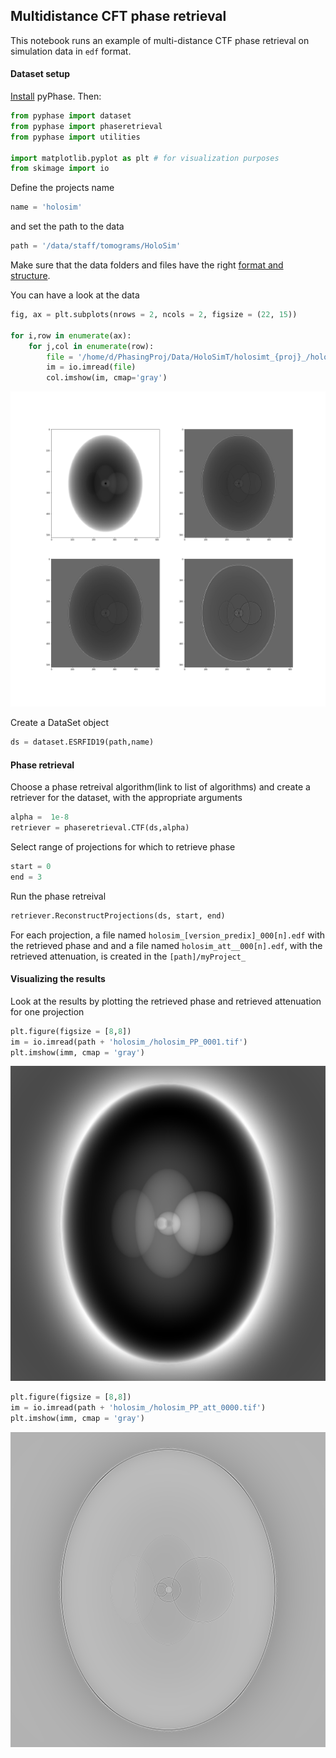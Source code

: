 ## Multidistance CFT phase retrieval

This notebook runs an example of multi-distance CTF phase retrieval on simulation data in `edf` format.

[\\]: # (FIX THE paths in the examples)

#### Dataset setup

[Install](install.md) pyPhase. Then:
~~~python
from pyphase import dataset
from pyphase import phaseretrieval
from pyphase import utilities 

import matplotlib.pyplot as plt # for visualization purposes
from skimage import io
~~~
Define the projects name
~~~python
name = 'holosim'
~~~
and set the path to the data
~~~python
path = '/data/staff/tomograms/HoloSim'
~~~



Make sure that the data folders and files have the right [format and structure](structure.md).

You can have a look at the data 


~~~python
fig, ax = plt.subplots(nrows = 2, ncols = 2, figsize = (22, 15))

for i,row in enumerate(ax):
    for j,col in enumerate(row):
        file = '/home/d/PhasingProj/Data/HoloSimT/holosimt_{proj}_/holosimt_{proj2}_0001.tif'.format(proj=(i+1)*(j+1),proj2=(i+1)*(j+1))
        im = io.imread(file)
        col.imshow(im, cmap='gray')
~~~

![Projections](images/projections.png)


Create a DataSet object
~~~python
ds = dataset.ESRFID19(path,name)
~~~
[\\]: # (more about dataset here?)




#### Phase retrieval

Choose a phase retreival algorithm(link to list of algorithms) and create a retriever for the dataset, with the appropriate arguments 
~~~python
alpha =  1e-8
retriever = phaseretrieval.CTF(ds,alpha)
~~~
Select range of projections for which to retrieve phase
~~~python
start = 0 
end = 3 
~~~
Run the phase retreival
~~~python
retriever.ReconstructProjections(ds, start, end)
~~~
For each projection, a file named `holosim_[version_predix]_000[n].edf` with the retrieved phase and and a file named `holosim_att__000[n].edf`, with the retrieved attenuation, is created in the `[path]/myProject_`


#### Visualizing the results

Look at the results by plotting the retrieved phase and retrieved attenuation for one projection

~~~python
plt.figure(figsize = [8,8])
im = io.imread(path + 'holosim_/holosim_PP_0001.tif')
plt.imshow(imm, cmap = 'gray')
~~~

![Projections](images/retrieved_phase.png)
~~~python
plt.figure(figsize = [8,8])
im = io.imread(path + 'holosim_/holosim_PP_att_0000.tif')
plt.imshow(imm, cmap = 'gray')
~~~

![Projections](images/retrieved_attenuation.png)